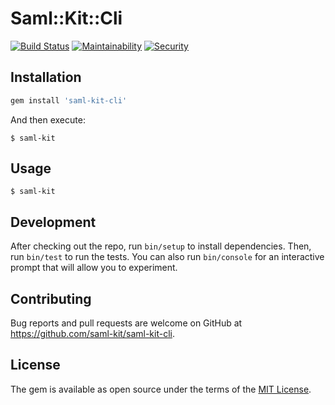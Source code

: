 # Saml::Kit::Cli

[![Build Status](https://travis-ci.org/saml-kit/saml-kit-cli.svg?branch=master)](https://travis-ci.org/saml-kit/saml-kit-cli)
[![Maintainability](https://api.codeclimate.com/v1/badges/f303b0bfa878d7b81722/maintainability)](https://codeclimate.com/github/saml-kit/saml-kit-cli/maintainability)
[![Security](https://hakiri.io/github/saml-kit/saml-kit-cli/master.svg)](https://hakiri.io/github/saml-kit/saml-kit-cli/master)

## Installation

```ruby
gem install 'saml-kit-cli'
```

And then execute:

    $ saml-kit

## Usage

    $ saml-kit

## Development

After checking out the repo, run `bin/setup` to install dependencies. Then, run `bin/test` to run the tests. You can also run `bin/console` for an interactive prompt that will allow you to experiment.

## Contributing

Bug reports and pull requests are welcome on GitHub at https://github.com/saml-kit/saml-kit-cli.

## License

The gem is available as open source under the terms of the [MIT License](https://opensource.org/licenses/MIT).
